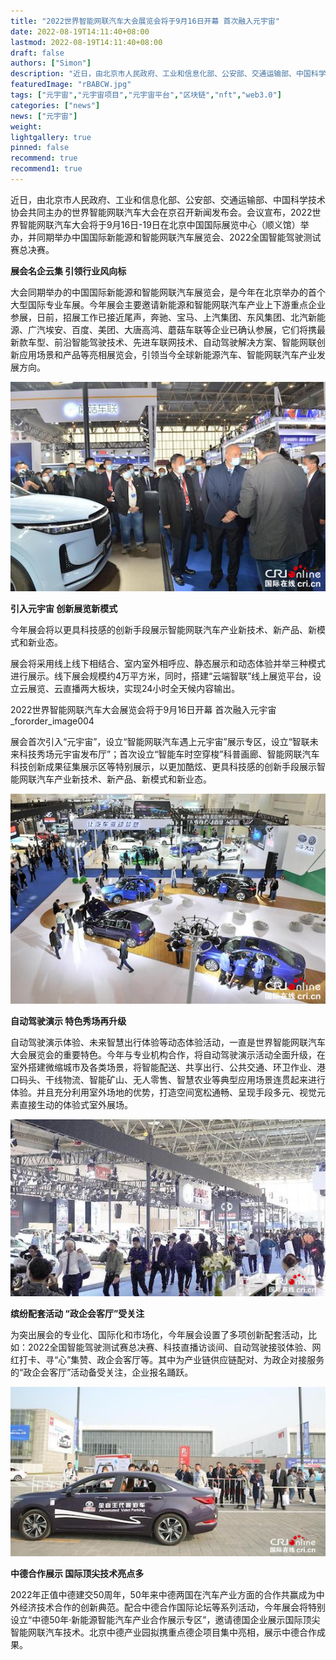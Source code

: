 ```yaml
---
title: "2022世界智能网联汽车大会展览会将于9月16日开幕 首次融入元宇宙"
date: 2022-08-19T14:11:40+08:00
lastmod: 2022-08-19T14:11:40+08:00
draft: false
authors: ["Simon"]
description: "近日，由北京市人民政府、工业和信息化部、公安部、交通运输部、中国科学技术协会共同主办的世界智能网联汽车大会在京召开新闻发布会。会议宣布，2022世界智能网联汽车大会将于9月16日-19日在北京中国国际展览中心（顺义馆）举办，并同期举办中国国际新能源和智能网联汽车展览会、2022全国智能驾驶测试赛总决赛。"
featuredImage: "rBABCW.jpg"
tags: ["元宇宙","元宇宙项目","元宇宙平台","区块链","nft","web3.0"]
categories: ["news"]
news: ["元宇宙"]
weight: 
lightgallery: true
pinned: false
recommend: true
recommend1: true
---
```


近日，由北京市人民政府、工业和信息化部、公安部、交通运输部、中国科学技术协会共同主办的世界智能网联汽车大会在京召开新闻发布会。会议宣布，2022世界智能网联汽车大会将于9月16日-19日在北京中国国际展览中心（顺义馆）举办，并同期举办中国国际新能源和智能网联汽车展览会、2022全国智能驾驶测试赛总决赛。

**展会名企云集 引领行业风向标**

大会同期举办的中国国际新能源和智能网联汽车展览会，是今年在北京举办的首个大型国际专业车展。今年展会主要邀请新能源和智能网联汽车产业上下游重点企业参展，日前，招展工作已接近尾声，奔驰、宝马、上汽集团、东风集团、北汽新能源、广汽埃安、百度、美团、大唐高鸿、蘑菇车联等企业已确认参展，它们将携最新款车型、前沿智能驾驶技术、先进车联网技术、自动驾驶解决方案、智能网联创新应用场景和产品等亮相展览会，引领当今全球新能源汽车、智能网联汽车产业发展方向。

![配图](rBABCW1.png)

**引入元宇宙 创新展览新模式**

今年展会将以更具科技感的创新手段展示智能网联汽车产业新技术、新产品、新模式和新业态。

展会将采用线上线下相结合、室内室外相呼应、静态展示和动态体验并举三种模式进行展示。线下展会规模约4万平方米，同时，搭建“云端智联”线上展览平台，设立云展览、云直播两大板块，实现24小时全天候内容输出。

2022世界智能网联汽车大会展览会将于9月16日开幕 首次融入元宇宙_fororder_image004

展会首次引入“元宇宙”，设立“智能网联汽车遇上元宇宙”展示专区，设立“智联未来科技秀场元宇宙发布厅”；首次设立“智能车时空穿梭”科普画廊、智能网联汽车科技创新成果征集展示区等特别展示，以更加酷炫、更具科技感的创新手段展示智能网联汽车产业新技术、新产品、新模式和新业态。

![配图](rBABCW2.png)

**自动驾驶演示 特色秀场再升级**

自动驾驶演示体验、未来智慧出行体验等动态体验活动，一直是世界智能网联汽车大会展览会的重要特色。今年与专业机构合作，将自动驾驶演示活动全面升级，在室外搭建微缩城市及各类场景，将智能配送、共享出行、公共交通、环卫作业、港口码头、干线物流、智能矿山、无人零售、智慧农业等典型应用场景连贯起来进行体验。并且充分利用室外场地的优势，打造空间宽松通畅、呈现手段多元、视觉元素直接生动的体验式室外展场。

![配图](rBABCW3.png)

**缤纷配套活动 “政企会客厅”受关注**

为突出展会的专业化、国际化和市场化，今年展会设置了多项创新配套活动，比如：2022全国智能驾驶测试赛总决赛、科技直播访谈间、自动驾驶接驳体验、网红打卡、寻“心”集赞、政企会客厅等。其中为产业链供应链配对、为政企对接服务的“政企会客厅”活动备受关注，企业报名踊跃。

![配图](rBABCW4.png)

**中德合作展示 国际顶尖技术亮点多**

2022年正值中德建交50周年，50年来中德两国在汽车产业方面的合作共赢成为中外经济技术合作的创新典范。配合中德合作国际论坛等系列活动，今年展会将特别设立“中德50年·新能源智能汽车产业合作展示专区”，邀请德国企业展示国际顶尖智能网联汽车技术。北京中德产业园拟携重点德企项目集中亮相，展示中德合作成果。